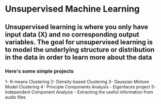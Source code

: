 # Unsupervised Machine Learning

## Unsupervised learning is where you only have input data (X) and no corresponding output variables. The goal for unsupervised learning is to model the underlying structure or distribution in the data in order to learn more about the data

### Here's some simple projects
1- K-means Clustering
2- Density-based Clustering
3- Gaussian Mixture Model Clustering
4- Principle Components Analysis - Eigenfaces project
5- Independent Component Analysis - Extracting the useful information from audio files
